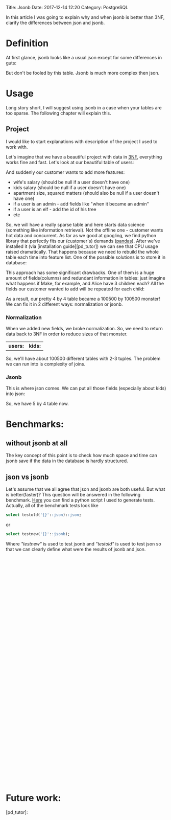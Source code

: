 Title: Jsonb
Date: 2017-12-14 12:20
Category: PostgreSQL

<script type="text/javascript" src="https://www.gstatic.com/charts/loader.js"></script>

[//]: <> (# Jsonb outline:- definition- usage- benchmarks- future work)
		
In this article I was going to explain why and when jsonb is better than 3NF, clarify the differences between json and jsonb.
		
# Definition
At first glance, jsonb looks like a usual json except for some differences in guts:

<script type="text/javascript">
      google.charts.load('current', {'packages':['table']});
      google.charts.setOnLoadCallback(drawTable);

      function drawTable() {
        var data = new google.visualization.DataTable();
        data.addColumn('string', 'Comment');
        data.addColumn('string', 'Example');
        data.addColumn('string', 'Json');
        data.addColumn('string', 'Jsonb');
        
        // TODO: find out how to show spaces!!!
        data.addRows([
          ['unique keys', 'select \'{"0":0, "1":1,"0":2}\'::json;','{"0":0, "1":1, "0":2}', '{"1":1, "0":2}'],
          ['no identation',  'select \'{"0":0, "1":1,        "0":2}\'::json;',  '{"0":0, "1":1,        "0":2}', '{"1":1, "0":2}']
        ]);
		
        var table = new google.visualization.Table(document.getElementById('definition_table'));

        table.draw(data, {showRowNumber: true, width: '100%', height: '100%'});
      }
</script>
<div id="definition_table"></div>


But don't be fooled by this table. Jsonb is much more complex then json.

# Usage
Long story short, I will suggest using jsonb in a case when your tables are too sparse. The following chapter will explain this.

## Project
I would like to start explanations with description of the project I used to work with.

Let's imagine that we have a beautiful project with data in [3NF][3NF], everything works fine and fast. Let's look at our beautiful table of users:

<script type="text/javascript">
      google.charts.load('current', {'packages':['table']});
      google.charts.setOnLoadCallback(drawTable);

      function drawTable() {
        var data = new google.visualization.DataTable();
        data.addColumn('string', 'Name');
        data.addColumn('number', 'Salary');
        data.addColumn('boolean', 'Full Time Employee');
        data.addRows([
          ['Mike',  {v: 10000, f: '$10,000'}, true],
          ['Jim',   {v:8000,   f: '$8,000'},  false],
          ['Alice', {v: 12500, f: '$12,500'}, true],
          ['Bob',   {v: 7000,  f: '$7,000'},  true],
        ]);

        var table = new google.visualization.Table(document.getElementById('usage_table'));

        table.draw(data, {showRowNumber: true, width: '100%', height: '100%'});
      }
</script>

<div id="usage_table"></div>

And suddenly our customer wants to add more features:

- wife's salary (should be null if a user doesn't have one)
- kids salary (should be null if a user doesn't have one)
- apartment size, squared matters (should also be null if a user doesn't have one)
- if a user is an admin - add fields like "when it became an admin" 
- if a user is an elf - add the id of his tree
- etc

So, we will have a really sparse table and here starts data science (something like information retrieval). Not the offline one - customer wants hot data and concurrent. As far as we good at googling, we find python library that perfectly fits our (customer's) demands ([pandas][pd]). After we've installed it (via [installation guide][pd_tutor]) we can see that CPU usage raised dramatically. That happens because we need to rebuild the whole table each time into feature list. One of the possible solutions is to store it in database:

<script type="text/javascript">
      google.charts.load('current', {'packages':['table']});
      google.charts.setOnLoadCallback(drawTable);

      function drawTable() {
        var data = new google.visualization.DataTable();
        data.addColumn('string', 'Name');
        data.addColumn('number', 'Salary');
        data.addColumn('number', 'wife\'s salary');
        data.addColumn('number', 'kids salary');
        data.addColumn('number', 'apartment size');
        data.addColumn('string', 'etc');
        data.addRows([
          ['Mike',  {v: 10000, f: '$10,000'},  {v: 1000, f: '$1,000'}, {v: 15000, f: '$10,000'}, 42, '...'],
          ['Jim',   {v:8000,   f: '$8,000'},   {v: 8000, f: '$8,000'}, null, 100, '...'],
          ['Alice', {v: 12500, f: '$12,500'},  null, {v: 10000, f: '$10,000'}, 78, '...'],
          ['Bob',   {v: 7000,  f: '$7,000'},   null, null, null, '...'],
        ]);

        var table = new google.visualization.Table(document.getElementById('usage_table_2'));

        table.draw(data, {showRowNumber: true, width: '100%', height: '100%'});
      }
</script>

<div id="usage_table_2"></div> 

This approach has some significant drawbacks. One of them is a huge amount of fields(columns) and redundant information in tables: just imagine what happens if Make, for example, and Alice have 3 children each? All the fields our customer wanted to add will be repeated for each child:

<script type="text/javascript">
      google.charts.load('current', {'packages':['table']});
      google.charts.setOnLoadCallback(drawTable);

      function drawTable() {
        var data = new google.visualization.DataTable();
        data.addColumn('string', 'Name');
        data.addColumn('number', 'Salary');
        data.addColumn('number', 'wife\'s salary');
        data.addColumn('number', 'kids salary');
        data.addColumn('number', 'apartment size');
        data.addColumn('string', 'etc');
        data.addRows([
          ['Mike',  {v: 10000, f: '$10,000'},  {v: 1000, f: '$1,000'}, {v: 15000, f: '$15,000'}, 42, '...'],
          ['Mike',  {v: 10000, f: '$10,000'},  {v: 1000, f: '$1,000'}, {v: 5000, f: '$5,000'}, 42, '...'],
          ['Mike',  {v: 10000, f: '$10,000'},  {v: 1000, f: '$1,000'}, {v: 23000, f: '$23,000'}, 42, '...'],
          ['Jim',   {v:8000,   f: '$8,000'},   {v: 8000, f: '$8,000'}, null, 100, '...'],
          ['Alice', {v: 12500, f: '$12,500'},  null, {v: 15000, f: '$15,000'}, 78, '...'],
          ['Alice', {v: 12500, f: '$12,500'},  null, {v: 4000, f: '$4,000'}, 78, '...'],
          ['Alice', {v: 12500, f: '$12,500'},  null, {v: 100000, f: '$100,000'}, 78, '...'],
          ['Bob',   {v: 7000,  f: '$7,000'},   null, null, null, '...'],
        ]);

        var table = new google.visualization.Table(document.getElementById('usage_table_3'));

        table.draw(data, {showRowNumber: true, width: '100%', height: '100%'});
      }
</script>

<div id="usage_table_3"></div>

As a result, our pretty 4 by 4 table became a 100500 by 100500 monster! We can fix it in 2 different ways: normalization or jsonb.

### Normalization
When we added new fields, we broke normalization. So, we need to return data back to 3NF in order to reduce sizes of that monster.

<script type="text/javascript">
      google.charts.load('current', {'packages':['table']});
      google.charts.setOnLoadCallback(drawTable);

      function drawTable() {
        var data1 = new google.visualization.DataTable();
        data1.addColumn('string', 'Name');
        data1.addColumn('number', 'Salary');
        data1.addColumn('number', 'Wife');
        data1.addColumn('number', 'apartment size');
        data1.addColumn('string', 'etc');
        data1.addRows([
          ['Mike',  {v: 10000, f: '$10,000'}, 3, 42, '...'],
          ['Jim',   {v:8000,   f: '$8,000'},  null, 100, '...'],
          ['Alice', {v: 12500, f: '$12,500'}, null, 78, '...'],
          ['Bob',   {v: 7000,  f: '$7,000'},  null, null, '...'],
        ]);

        var table = new google.visualization.Table(document.getElementById('normalization_table_1'));

        table.draw(data1, {showRowNumber: true, width: '100%', height: '100%'});
        
        var data2 = new google.visualization.DataTable();
        data2.addColumn('number', 'Salary');
        data2.addColumn('number', 'Parent 1');
        data2.addColumn('number', 'Parent 2');
        data2.addColumn('string', 'etc');
        data2.addRows([
          [{v: 15000, f: '$15,000'}, 1, 3, '...'],
          [{v: 5000, f: '$5,000'}, 1, null, '...'],
          [{v: 23000, f: '$23,000'}, 1, null, '...'],
          [{v: 100000, f: '$100,000'}, 3, null, '...'],
          [{v: 4000,  f: '$4,000'},  3, null, '...'],
        ]);

        var table = new google.visualization.Table(document.getElementById('normalization_table_2'));

        table.draw(data2, {showRowNumber: true, width: '100%', height: '100%'});
      }
</script>

<table>
<tr>
<td><b>users:</b><div id="normalization_table_1"></div></td>
<td><b>kids:</b><div id="normalization_table_2"></div></td>
</tr>
</table>

<!-- TODO: add more tables -->

So, we'll have about 100500 different tables with 2-3 tuples. The problem we can run into is complexity of joins.

### Jsonb

This is where json comes. We can put all those fields (especially about kids) into json:

<script type="text/javascript">
      google.charts.load('current', {'packages':['table']});
      google.charts.setOnLoadCallback(drawTable);

      function drawTable() {
        var data = new google.visualization.DataTable();
        data.addColumn('string', 'Name');
        data.addColumn('number', 'Salary');
        data.addColumn('string', 'extra fields');
        data.addRows([
          ['Mike',  {v: 10000, f: '$10,000'},  "{'wife\'s salary':$15,000, 'kids salary':[$1,000, $5,000, $23,000], 'apartment size':42, 'etc':'...'}"],
          ['Jim',   {v:8000,   f: '$8,000'},   "{'wife\'s salary':$8,000, 'apartment size':100, 'etc':'...'}"],
          ['Alice', {v: 12500, f: '$12,500'},  "{'wife\'s salary':$15,000, 'kids salary':[$1,000, $4,000, $100,000], 'apartment size':78, 'etc':'...'}"],
          ['Bob',   {v: 7000,  f: '$7,000'},   "{'etc':'...'}"],
        ]);

        var table = new google.visualization.Table(document.getElementById('usage_table_4'));

        table.draw(data, {showRowNumber: true, width: '100%', height: '100%'});
      }
</script>

<div id="usage_table_4"></div>

So, we have 5 by 4 table now.

# Benchmarks:
## without jsonb at all
The key concept of this point is to check how much space and time can jsonb save if the data in the database is hardly structured.

## json vs jsonb
Let's assume that we all agree that json and jsonb are both useful. But what is better(faster)? This question will be answered in the following benchmark. [Here][pyGen] you can find a python script I used to generate tests. Actually, all of the benchmark tests look like 
```sql
select testold('{}'::json)::json;
```
or
```sql
select testnew('{}'::jsonb);
```
Where *"testnew"* is used to test jsonb and *"testold"* is used to test json so that we can clearly define what were the results of jsonb and json.

<script type="text/javascript">
     var data;
     var chart;

      // Load the Visualization API and the piechart package.
      google.charts.load('current', {'packages':['corechart']});

      // Set a callback to run when the Google Visualization API is loaded.
      google.charts.setOnLoadCallback(drawChart);

      // Callback that creates and populates a data table,
      // instantiates the pie chart, passes in the data and
      // draws it.
      function drawChart() {
        data = new google.visualization.DataTable();
        data.addColumn('number', 'json size');
        data.addColumn('number', 'latency_old, s');
        data.addColumn('number', 'latency_new, s');
        data.addRows([
          [1,		7.208,		2.77],
          [1001,	53.411,		9.285],
          [2001,	103.929,	16.214],
          [3001,	157.989,	25.814],
          [4001,	204.865,	31.78],
          [5001,	259.243,	40.423],
          [6001,	309.912,	49.886],
          [7001,	359.798,	53.999],
          [8001,	414.597,	63.592],
          [9001,	481.893,	74.574],
          [10001,	520.906,	80.629],
          [11001,	573.934,	87.01],
          [12001,	630.937,	94.384],
          [13001,	686.475,	103.035],
          [14001,	744.054,	113.548],
          [15001,	798.305,	116.316],
          [16001,	861.136,	126.024],
          [17001,	916.432,	148.425],
          [18001,	979.769,	151.548],
          [19001,	1050.776,	161.134],
          [20001,	1084.992,	169.715],
          [21001,	1149.904,	181.003],
          [22001,	1189.699,	185.644],
          [23001,	1237.404,	192.815],
          [24001,	1298.407,	199.408],
          [25001,	1348.316,	209.455],
          [26001,	1431.793,	221.336],
          [27001,	1474.972,	219.977],
          [28001,	1510.263,	225.925],
          [29001,	1574.153,	241.067]
        ]);

        // Set chart options
        var options = {
        	title:'Differences in latency',
        	curveType: 'function',
        	legend: { position: 'right' }
            };

        // Instantiate and draw our chart, passing in some options.
        var chart = new google.visualization.LineChart(document.getElementById('chart_div'));
        // google.visualization.events.addListener(chart, 'select', selectHandler);
        chart.draw(data, options);
      }

      function selectHandler() {
        var selectedItem = chart.getSelection()[0];
        var value = data.getValue(selectedItem.row, 0);
        alert('The user selected ' + value);
      }

</script>
    
<div id="chart_div" style="width:400; height:700"></div>


# Future work:

[//]: <> (src)
[pyGen]: https://github.com/ankarion/jsonb_plperl/blob/master/sql/bench/gen_tests.py
[jsonb_plperl]: https://github.com/ankarion/jsonb_plperl

[//]: <> (img)


[//]: <> (articles)
[3NF]: https://en.wikipedia.org/wiki/Third_normal_form
[pd]: https://pandas.pydata.org/
[pd_tutor]: 
